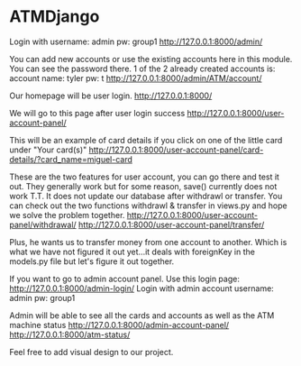 # ATMDjango

Login with
username: admin 
pw: group1
http://127.0.0.1:8000/admin/ 


You can add new accounts or use the existing accounts here in this module. You can see the password there. 1 of the 2 already created accounts is:
account name: tyler
pw: t
http://127.0.0.1:8000/admin/ATM/account/


Our homepage will be user login. 
http://127.0.0.1:8000/

We will go to this page after user login success
http://127.0.0.1:8000/user-account-panel/

This will be an example of card details if you click on one of the little card under "Your card(s)"
http://127.0.0.1:8000/user-account-panel/card-details/?card_name=miguel-card

These are the two features for user account, you can go there and test it out. They generally work but for some reason, save() currently does not work T.T. It does not update our database after withdrawl or transfer.  You can check out the two functions withdrawl & transfer in views.py and hope we solve the problem together. 
http://127.0.0.1:8000/user-account-panel/withdrawal/
http://127.0.0.1:8000/user-account-panel/transfer/

Plus, he wants us to transfer money from one account to another. Which is what we have not figured it out yet...it deals with foreignKey in the models.py file but let's figure it out together. 

If you want to go to admin account panel. Use this login page:
http://127.0.0.1:8000/admin-login/
Login with admin account 
username: admin 
pw: group1

Admin will be able to see all the  cards and accounts as well as the ATM machine status
http://127.0.0.1:8000/admin-account-panel/
http://127.0.0.1:8000/atm-status/

Feel free to add visual design to our project. 





